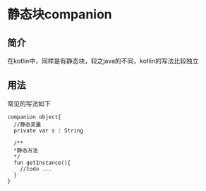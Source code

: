 # 静态块companion

## 简介
在kotlin中，同样是有静态块，较之java的不同，kotlin的写法比较独立

## 用法
常见的写法如下
```
companion object{
  //静态变量
  private var s : String

  /**
  *静态方法
  */
  fun getInstance(){
    //todo ...
  }
}
```
